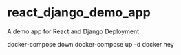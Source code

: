 # react_django_demo_app
A demo app for React and Django Deployment

docker-compose down
docker-compose up -d
docker hey
